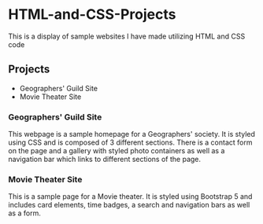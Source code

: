 # HTML-and-CSS-Projects
This is a display of sample websites I have made utilizing HTML and CSS code
## Projects
* Geographers' Guild Site
* Movie Theater Site

### Geographers' Guild Site
This webpage is a sample homepage for a Geographers' society. It is styled using CSS and is
composed of 3 different sections. There is a contact form on the page and a gallery with styled
photo containers as well as a navigation bar which links to different sections of the page.

### Movie Theater Site
This is a sample page for a Movie theater. It is styled using Bootstrap 5 and includes card elements,
time badges, a search and navigation bars as well as a form.
